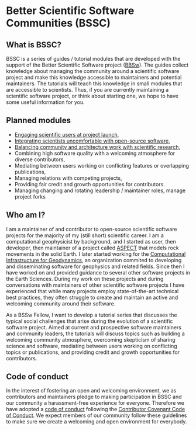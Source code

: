 # Better Scientific Software Communities (BSSC)

## What is BSSC?

BSSC is a series of guides / tutorial modules that are developed with the
support of the Better Scientific Software project ([BBSw](https://bssw.io/)).
The guides collect knowledge about managing the community around a scientific
software project and make this knowledge accessible to maintainers and
potential maintainers. The tutorials will teach this knowledge in small modules
that are accessible to scientists. Thus, if you are currently maintaining a
scientific software project, or think about starting one, we hope to have some
useful information for you.

## Planned modules

* [Engaging scientific users at project launch](modules/project_launch.md),
* [Integrating scientists uncomfortable with open-source
  software](modules/introducing_oss.md),
* [Balancing community and architecture work with scientific
  research](modules/balancing_software_science.md),
* Combining high software quality with a welcoming atmosphere for diverse
  contributors,
* Mediating between users working on conflicting features or overlapping
  publications,
* Managing relations with competing projects,
* Providing fair credit and growth opportunities for contributors.
* Managing changing and rotating leadership / maintainer roles, manage project
  forks

## Who am I?

I am a maintainer of and contributor to open-source scientific software
projects for the majority of my (still short) scientific career. I am a
computational geophysicist by background, and I started as user, then
developer, then maintainer of a project called
[ASPECT](https://aspect.geodynamics.org) that models rock movements in the
solid Earth. I later started working for the [Computational Infrastructure for
Geodynamics](https://geodynamics.org), an organization commited to developing
and disseminating software for geophysics and related fields. Since then I have
worked on and provided guidance to several other software projects in the Earth
Sciences.  During my work on these projects and during conversations with
maintainers of other scientific software projects I have experienced that while
many projects employ state-of-the-art technical best practices, they often
struggle to create and maintain an active and welcoming community around their
software. 

As a BSSw Fellow, I want to develop a tutorial series that discusses the
typical social challenges that arise during the evolution of a scientific
software project. Aimed at current and prospective software maintainers and
community leaders, the tutorials will discuss topics such as building a
welcoming community atmosphere, overcoming skepticism of sharing science and
software, mediating between users working on conflicting topics or
publications, and providing credit and growth opportunities for contributors.

## Code of conduct

In the interest of fostering an open and welcoming environment, we as
contributors and maintainers pledge to making participation in BSSC and our
community a harassment-free experience for everyone. Therefore we have adopted
a [code of conduct](CODE_OF_CONDUCT.md) following the [Contributor Covenant
Code of Conduct](http://contributor-covenant.org). We expect members of our
community follow these guidelines to make sure we create a welcoming and open
environment for everybody.
